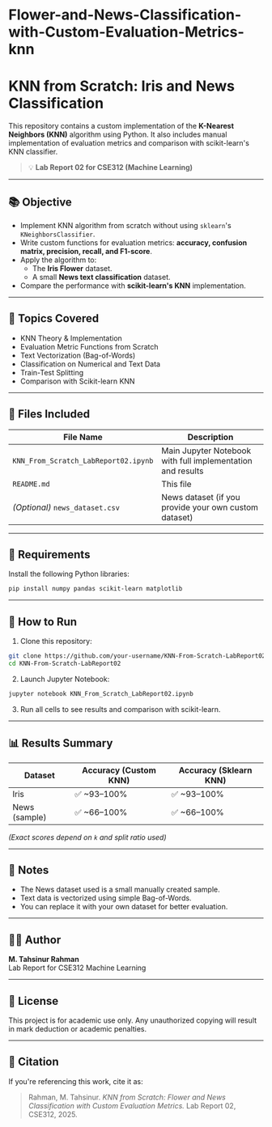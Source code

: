 # Flower-and-News-Classification-with-Custom-Evaluation-Metrics-knn
# KNN from Scratch: Iris and News Classification

This repository contains a custom implementation of the **K-Nearest Neighbors (KNN)** algorithm using Python. It also includes manual implementation of evaluation metrics and comparison with scikit-learn's KNN classifier.

> 💡 **Lab Report 02 for CSE312 (Machine Learning)**

---

## 📚 Objective

- Implement KNN algorithm from scratch without using `sklearn`'s `KNeighborsClassifier`.
- Write custom functions for evaluation metrics: **accuracy, confusion matrix, precision, recall, and F1-score**.
- Apply the algorithm to:
  - The **Iris Flower** dataset.
  - A small **News text classification** dataset.
- Compare the performance with **scikit-learn's KNN** implementation.

---

## 🧠 Topics Covered

- KNN Theory & Implementation
- Evaluation Metric Functions from Scratch
- Text Vectorization (Bag-of-Words)
- Classification on Numerical and Text Data
- Train-Test Splitting
- Comparison with Scikit-learn KNN

---

## 📂 Files Included

| File Name                              | Description |
|----------------------------------------|-------------|
| `KNN_From_Scratch_LabReport02.ipynb`   | Main Jupyter Notebook with full implementation and results |
| `README.md`                            | This file |
| *(Optional)* `news_dataset.csv`        | News dataset (if you provide your own custom dataset) |

---

## 📝 Requirements

Install the following Python libraries:

```bash
pip install numpy pandas scikit-learn matplotlib
```

---

## 🚀 How to Run

1. Clone this repository:
```bash
git clone https://github.com/your-username/KNN-From-Scratch-LabReport02.git
cd KNN-From-Scratch-LabReport02
```

2. Launch Jupyter Notebook:
```bash
jupyter notebook KNN_From_Scratch_LabReport02.ipynb
```

3. Run all cells to see results and comparison with scikit-learn.

---

## 📊 Results Summary

| Dataset       | Accuracy (Custom KNN) | Accuracy (Sklearn KNN) |
|---------------|------------------------|--------------------------|
| Iris          | ✅ ~93–100%             | ✅ ~93–100%              |
| News (sample) | ✅ ~66–100%             | ✅ ~66–100%              |

*(Exact scores depend on `k` and split ratio used)*

---

## 📌 Notes

- The News dataset used is a small manually created sample.
- Text data is vectorized using simple Bag-of-Words.
- You can replace it with your own dataset for better evaluation.

---

## 🧑‍💻 Author

**M. Tahsinur Rahman**  
Lab Report for CSE312 Machine Learning

---

## 📜 License

This project is for academic use only. Any unauthorized copying will result in mark deduction or academic penalties.

---

## 📎 Citation

If you're referencing this work, cite it as:

> Rahman, M. Tahsinur. *KNN from Scratch: Flower and News Classification with Custom Evaluation Metrics.* Lab Report 02, CSE312, 2025.
